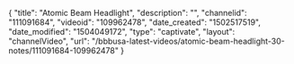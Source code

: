 {
    "title": "Atomic Beam Headlight",
    "description": "",
    "channelid": "111091684",
    "videoid": "109962478",
    "date_created": "1502517519",
    "date_modified": "1504049172",
    "type": "captivate",
    "layout": "channelVideo",
    "url": "\/bbbusa-latest-videos\/atomic-beam-headlight-30-notes\/111091684-109962478"
}